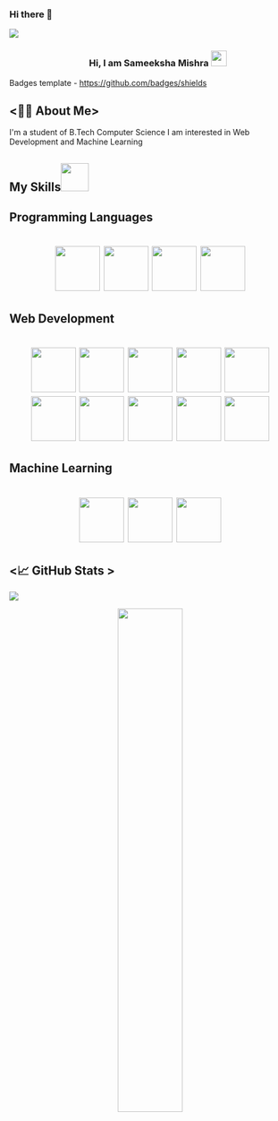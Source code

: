### Hi there 👋
<div>
<img align="center" src="https://i.imgur.com/4ASafy0.png">
</div>

<h3 align="center">
  &nbsp;&nbsp;&nbsp;&nbsp;&nbsp;&nbsp;&nbsp;Hi, I am Sameeksha Mishra
  <img src="https://media.giphy.com/media/hvRJCLFzcasrR4ia7z/giphy.gif" width="28">
</h3>

</p>

Badges template - https://github.com/badges/shields


## <👨‍💻 About Me>
<span> I'm a student of B.Tech Computer Science </span>
<span> I am interested in Web Development and Machine Learning </span>


## My Skills<img src="media/skills.gif" height="50px">
## Programming Languages
<h1 align = "center">
<img src="https://cdn.jsdelivr.net/gh/devicons/devicon/icons/c/c-original.svg" width="80" height="80" />
<img src="https://cdn.jsdelivr.net/gh/devicons/devicon/icons/cplusplus/cplusplus-original.svg" width="80" height="80"  />
<img src="https://cdn.jsdelivr.net/gh/devicons/devicon/icons/python/python-original.svg" width="80" height="80"  />
<img src="https://cdn.jsdelivr.net/gh/devicons/devicon/icons/java/java-original.svg" width="80" height="80"  />
</h1>

## Web Development
<h1 align = "center">
<img src="https://cdn.jsdelivr.net/gh/devicons/devicon/icons/html5/html5-original.svg" width="80" height="80"  />
<img src="https://cdn.jsdelivr.net/gh/devicons/devicon/icons/css3/css3-original.svg" width="80" height="80"  />
<img src="https://cdn.jsdelivr.net/gh/devicons/devicon/icons/react/react-original.svg" width="80" height="80"  />
<img src="https://cdn.jsdelivr.net/gh/devicons/devicon/icons/nodejs/nodejs-original-wordmark.svg" width="80" height="80"  />
<img src="https://cdn.jsdelivr.net/gh/devicons/devicon/icons/javascript/javascript-original.svg" width="80" height="80"  />
<img src="https://cdn.jsdelivr.net/gh/devicons/devicon/icons/mongodb/mongodb-original.svg" width="80" height="80"  />
<img src="https://cdn.jsdelivr.net/gh/devicons/devicon/icons/express/express-original-wordmark.svg" width="80" height="80"  />
<img src="https://cdn.jsdelivr.net/gh/devicons/devicon/icons/django/django-plain.svg" width="80" height="80"  />
<img src="https://cdn.jsdelivr.net/gh/devicons/devicon/icons/sass/sass-original.svg" width="80" height="80"  />
<img src="https://cdn.jsdelivr.net/gh/devicons/devicon/icons/firebase/firebase-plain-wordmark.svg" width="80" height="80"  />

</h1>

## Machine Learning
<h1 align = "center">
<img src="https://cdn.jsdelivr.net/gh/devicons/devicon/icons/numpy/numpy-original-wordmark.svg" width="80" height="80"/> 
<img src="https://cdn.jsdelivr.net/gh/devicons/devicon/icons/pandas/pandas-original-wordmark.svg" width="80" height="80" />
<img src="https://upload.wikimedia.org/wikipedia/commons/0/05/Scikit_learn_logo_small.svg" width="80" height="80"  />
</h1>

  
  ## <📈 GitHub Stats >  

<!-- Contributor Graph-1 : https://activity-graph.herokuapp.com/graph?username=Sameeksha288&theme=xcode  -->
![](https://activity-graph.herokuapp.com/graph?username=Sameeksha288&theme=react-dark&hide_border=true)
<!-- ![](https://github-readme-stats.vercel.app/api?username=Sameeksha288&show_icons=true&theme=tokyonight)  -->
<p align="center">
	
  <img width="48%" src="https://github-readme-stats.vercel.app/api?username=Sameeksha288&show_icons=true&theme=algolia&hide_border=true" />
<!--   <img width="48%" src="https://github-readme-streak-stats.herokuapp.com/?user=Sameeksha288&theme=algolia&hide_border=true" /> -->
</p>

